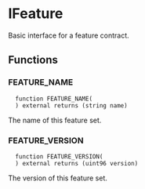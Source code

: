 # IFeature

Basic interface for a feature contract.



## Functions
### FEATURE_NAME
```solidity
  function FEATURE_NAME(
  ) external returns (string name)
```
The name of this feature set.



### FEATURE_VERSION
```solidity
  function FEATURE_VERSION(
  ) external returns (uint96 version)
```
The version of this feature set.









